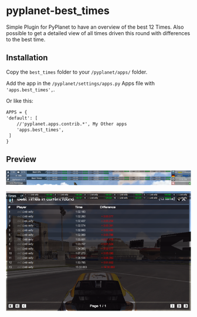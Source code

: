 # pyplanet-best_times
Simple Plugin for PyPlanet to have an overview of the best 12 Times.
Also possible to get a detailed view of all times driven this round with differences to the best time.

## Installation
Copy the `best_times` folder to your `/pyplanet/apps/` folder.

Add the app in the `/pyplanet/settings/apps.py` Apps file with `'apps.best_times',`.

Or like this:

    APPS = {
	'default': [
		//'pyplanet.apps.contrib.*', My Other apps
		'apps.best_times',
	 ]
    }

## Preview

![Overview of best 12 times!](https://raw.githubusercontent.com/Lmbwilly/pyplanet-best_times/master/top12.png "Overview of best 12 times")

![Detailed list of all times!](https://raw.githubusercontent.com/Lmbwilly/pyplanet-best_times/master/list.png "Detailed list of all time")
